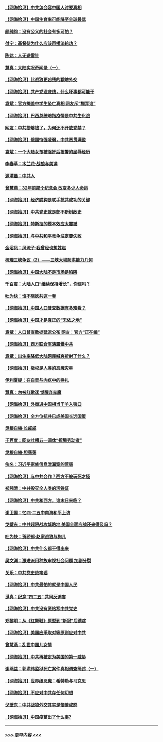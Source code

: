 #### [【网海拾贝】中共怎会容中国人讨要真相](../pages/nsc993/n12952161.md?t=05160002) 
#### [【网海拾贝】中国生育率可能降至全球最低](../pages/nsc993/n12948793.md?t=05160002) 
#### [颜纯钩：没有公义的社会有多可怕？](../pages/nsc993/n12947626.md?t=05160002) 
#### [付宁：基督徒为什么应该声援法轮功？](../pages/nsc993/n12947233.md?t=05160002) 
#### [陈达：人无避雷针](../pages/nsc993/n12947098.md?t=05160002) 
#### [慧真：大陆实况奇闻录（一）](../pages/nsc993/n12945811.md?t=05160002) 
#### [【网海拾贝】比战狼更凶残的戳瞎外交](../pages/nsc993/n12945717.md?t=05160002) 
#### [【网海拾贝】共产党没底线，什么坏事都可能干](../pages/nsc993/n12942090.md?t=05160002) 
#### [袁斌：官方掩盖中学生坠亡真相 网友斥“糊弄谁”](../pages/nsc993/n12942029.md?t=05160002) 
#### [【网海拾贝】巴西总统暗指疫情是中共生化战](../pages/nsc993/n12938999.md?t=05160002) 
#### [网友：中共捞够钱了，为何还不开放党禁？](../pages/nsc993/n12938952.md?t=05160002) 
#### [【网海拾贝】俄国恃强凌弱，中共恶贯满盈](../pages/nsc993/n12936626.md?t=05160002) 
#### [袁斌：一个大陆女孩被强奸后报警的屈辱经历](../pages/nsc993/n12936547.md?t=05160002) 
#### [李春草：木兰花·战狼与美谍](../pages/nsc993/n12935995.md?t=05160002) 
#### [源清晨：中共人](../pages/nsc993/n12935589.md?t=05160002) 
#### [曾慧燕：32年前那个纪念会 改变多少人命运](../pages/nsc993/n12934233.md?t=05160002) 
#### [【网海拾贝】经济脱钩是联手抗共成功的关键](../pages/nsc993/n12934176.md?t=05160002) 
#### [【网海拾贝】中共党史就是部不断树敌史](../pages/nsc993/n12932844.md?t=05160002) 
#### [【网海拾贝】特斯拉的模本效应太震撼](../pages/nsc993/n12925626.md?t=05160002) 
#### [【网海拾贝】与中共和平竞争注定要失败](../pages/nsc993/n12923326.md?t=05160002) 
#### [金浴凤：风流子‧我曾经也想姓赵](../pages/nsc993/n12920911.md?t=05160002) 
#### [梳理三峡争议（2）——三峡大坝防洪能力几何](../pages/nsc993/n12920173.md?t=05160002) 
#### [【网海拾贝】中国大陆不是市场是陷阱](../pages/nsc993/n12920143.md?t=05160002) 
#### [千百度：大陆人口“继续保持增长”，你信吗？](../pages/nsc993/n12918946.md?t=05160002) 
#### [吐为快：谁不晓妖共这一套](../pages/nsc993/n12918941.md?t=05160002) 
#### [【网海拾贝】中国人口普查数据有多难看？](../pages/nsc993/n12917822.md?t=05160002) 
#### [【网海拾贝】中国才是真正的“无依之地”](../pages/nsc993/n12915845.md?t=05160002) 
#### [袁斌：人口普查数据延迟公布 网友：官方“正在编”](../pages/nsc993/n12915748.md?t=05160002) 
#### [【网海拾贝】西方联合军演震慑中共](../pages/nsc993/n12913466.md?t=05160002) 
#### [袁斌：出生率降低大陆网民喊爽折射了什么？](../pages/nsc993/n12913365.md?t=05160002) 
#### [【网海拾贝】极权是人类的恶魔灾星](../pages/nsc993/n12910697.md?t=05160002) 
#### [伊利夏提：在自责与内疚中的挣扎](../pages/nsc993/n12910493.md?t=05160002) 
#### [慧真：勿被红歌迷 觉醒弃赤魔](../pages/nsc993/n12910485.md?t=05160002) 
#### [【网海拾贝】外商进中国相当于羊入狼口](../pages/nsc993/n12908274.md?t=05160002) 
#### [【网海拾贝】全方位抗共已成美国长远国策](../pages/nsc993/n12906878.md?t=05160002) 
#### [灵根自植‧长戚戚](../pages/nsc993/n12905585.md?t=05160002) 
#### [千百度：网友吐槽五一调休“折腾劳动者”](../pages/nsc993/n12905934.md?t=05160002) 
#### [灵根自植‧坦荡荡](../pages/nsc993/n12905562.md?t=05160002) 
#### [佚名：习近平家族信息泄漏案的荒唐](../pages/nsc993/n12904705.md?t=05160002) 
#### [【网海拾贝】与中共合作？西方不被玩死才怪](../pages/nsc993/n12903873.md?t=05160002) 
#### [郑纯清：中共毁灭全人类的活铁证](../pages/nsc993/n12903785.md?t=05160002) 
#### [【网海拾贝】中共和西方，谁末日来临？](../pages/nsc993/n12903482.md?t=05160002) 
#### [谢卫国：忆四‧二五中南海和平上访](../pages/nsc993/n12902192.md?t=05160002) 
#### [戈壁东：中共超限战攻城略地 美国全面应战还来得及吗？](../pages/nsc993/n12902297.md?t=05160002) 
#### [吐为快：贺骄郎‧赵家战狼与狗儿](../pages/nsc993/n12902280.md?t=05160002) 
#### [【网海拾贝】中共什么都干得出来](../pages/nsc993/n12897500.md?t=05160002) 
#### [吴文渊：激进派用种族审视社会问题 加剧分裂](../pages/nsc993/n12893881.md?t=05160002) 
#### [关乐：中共党史绝笔谣](../pages/nsc993/n12897270.md?t=05160002) 
#### [【网海拾贝】中共最怕的就是中国人民](../pages/nsc993/n12894705.md?t=05160002) 
#### [觅真：纪念“四二五” 共同反迫害](../pages/nsc993/n12894553.md?t=05160002) 
#### [【网海拾贝】中共没有资格写中共党史](../pages/nsc993/n12892231.md?t=05160002) 
#### [郑黎明：从《红舞鞋》原型到“新冠”后遗症](../pages/nsc993/n12890469.md?t=05160002) 
#### [【网海拾贝】美国应采取对等原则应对中共](../pages/nsc993/n12889176.md?t=05160002) 
#### [曾慧燕：乱世中国儿女情](../pages/nsc993/n12887931.md?t=05160002) 
#### [【网海拾贝】中共再被定为美国的第一威胁](../pages/nsc993/n12887580.md?t=05160002) 
#### [谢燕益：郭洪伟监狱死亡案件真相调查简述（一）](../pages/nsc993/n12885648.md?t=05160002) 
#### [【网海拾贝】世界级恶魔：希特勒与马克思](../pages/nsc993/n12884062.md?t=05160002) 
#### [【网海拾贝】不应对中共存任何幻想](../pages/nsc993/n12881460.md?t=05160002) 
#### [戈壁东：中共战狼外交其实是恼羞成怒](../pages/nsc993/n12880392.md?t=05160002) 
#### [【网海拾贝】中国疫苗出了什么事?](../pages/nsc993/n12879124.md?t=05160002) 

----
#### [ >>> 更早内容 <<< ](../indexes/nsc993-earlier.md)
